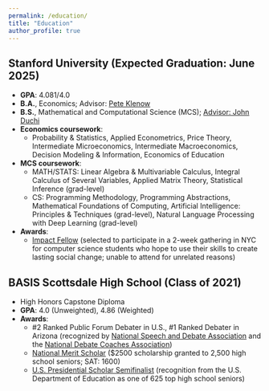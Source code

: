 ```yaml
---
permalink: /education/
title: "Education"
author_profile: true
---
```


## Stanford University (Expected Graduation: June 2025)
- **GPA**: 4.081/4.0
- **B.A.**, Economics; Advisor: [Pete Klenow](http://klenow.com/)
- **B.S.**, Mathematical and Computational Science (MCS); [Advisor: John Duchi](https://web.stanford.edu/~jduchi/)
- **Economics coursework**: 
  - Probability & Statistics, Applied Econometrics, Price Theory, Intermediate Microeconomics, Intermediate Macroeconomics, Decision Modeling & Information, Economics of Education
- **MCS coursework**: 
  - MATH/STATS: Linear Algebra & Multivariable Calculus, Integral Calculus of Several Variables, Applied Matrix Theory, Statistical Inference (grad-level)
  - CS: Programming Methodology, Programming Abstractions, Mathematical Foundations of Computing, Artificial Intelligence: Principles & Techniques (grad-level), Natural Language Processing with Deep Learning (grad-level)
- **Awards**: 
  - [Impact Fellow](https://www.impactlabs.io/fellowship) (selected to participate in a 2-week gathering in NYC for computer science students who hope to use their skills to create lasting social change; unable to attend for unrelated reasons)

## BASIS Scottsdale High School (Class of 2021)
- High Honors Capstone Diploma
- **GPA**: 4.0 (Unweighted), 4.86 (Weighted)
- **Awards**:
  - #2 Ranked Public Forum Debater in U.S., #1 Ranked Debater in Arizona (recognized by [National Speech and Debate Association](https://www.speechanddebate.org/) and the [National Debate Coaches Association](http://www.debatecoaches.org/))
  - [National Merit Scholar](https://en.wikipedia.org/wiki/National_Merit_Scholarship_Program) ($2500 scholarship granted to 2,500 high school seniors; SAT: 1600)
  - [U.S. Presidential Scholar Semifinalist](https://en.wikipedia.org/wiki/Presidential_Scholars_Program) (recognition from the U.S. Department of Education as one of 625 top high school seniors)


